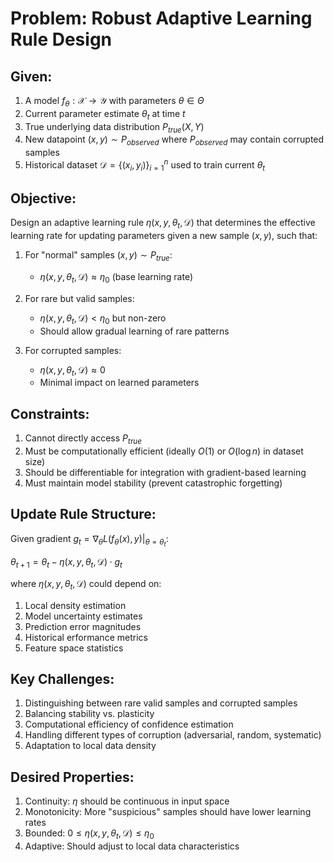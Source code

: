 
# Problem: Robust Adaptive Learning Rule Design

## Given:
1. A model $f_\theta: \mathcal{X} \rightarrow \mathcal{Y}$ with parameters $\theta \in \Theta$
2. Current parameter estimate $\theta_t$ at time $t$
3. True underlying data distribution $P_{true}(X,Y)$
4. New datapoint $(x,y) \sim P_{observed}$ where $P_{observed}$ may contain corrupted samples
5. Historical dataset $\mathcal{D} = \{(x_i,y_i)\}_{i=1}^n$ used to train current $\theta_t$

## Objective:
Design an adaptive learning rule $\eta(x,y,\theta_t,\mathcal{D})$ that determines the effective learning rate for updating parameters given a new sample $(x,y)$, such that:

1. For "normal" samples $(x,y) \sim P_{true}$:
   - $\eta(x,y,\theta_t,\mathcal{D}) \approx \eta_0$ (base learning rate)
   
2. For rare but valid samples:
   - $\eta(x,y,\theta_t,\mathcal{D}) < \eta_0$ but non-zero
   - Should allow gradual learning of rare patterns
   
3. For corrupted samples:
   - $\eta(x,y,\theta_t,\mathcal{D}) \approx 0$
   - Minimal impact on learned parameters

## Constraints:
1. Cannot directly access $P_{true}$
2. Must be computationally efficient (ideally $O(1)$ or $O(\log n)$ in dataset size)
3. Should be differentiable for integration with gradient-based learning
4. Must maintain model stability (prevent catastrophic forgetting)

## Update Rule Structure:
Given gradient $g_t = \nabla_\theta L(f_\theta(x),y)|_{\theta=\theta_t}$:

$\theta_{t+1} = \theta_t - \eta(x,y,\theta_t,\mathcal{D}) \cdot g_t$

where $\eta(x,y,\theta_t,\mathcal{D})$ could depend on:
1. Local density estimation
2. Model uncertainty estimates
3. Prediction error magnitudes
4. Historical erformance metrics
5. Feature space statistics

## Key Challenges:
1. Distinguishing between rare valid samples and corrupted samples
2. Balancing stability vs. plasticity
3. Computational efficiency of confidence estimation
4. Handling different types of corruption (adversarial, random, systematic)
5. Adaptation to local data density

## Desired Properties:
1. Continuity: $\eta$ should be continuous in input space
2. Monotonicity: More "suspicious" samples should have lower learning rates
3. Bounded: $0 \leq \eta(x,y,\theta_t,\mathcal{D}) \leq \eta_0$
4. Adaptive: Should adjust to local data characteristics